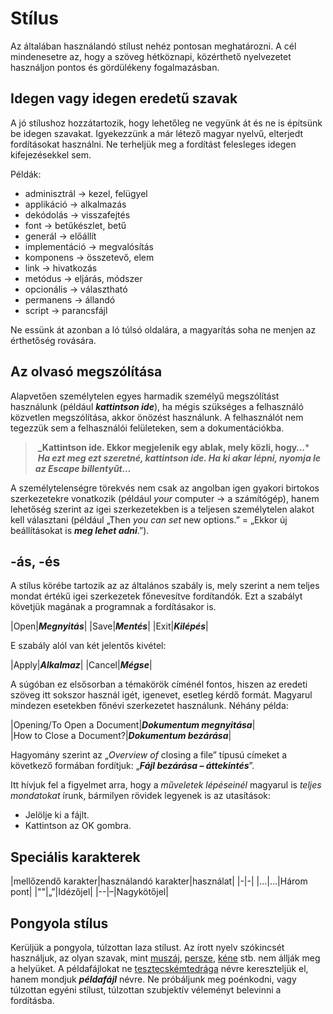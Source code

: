 # Stílus

Az általában használandó stílust nehéz pontosan meghatározni. A cél mindenesetre az, hogy a szöveg hétköznapi, közérthető nyelvezetet használjon pontos és gördülékeny fogalmazásban.

## Idegen vagy idegen eredetű szavak

A jó stílushoz hozzátartozik, hogy lehetőleg ne vegyünk át és ne is építsünk be idegen szavakat. Igyekezzünk a már létező magyar nyelvű, elterjedt fordításokat használni. Ne terheljük meg a fordítást felesleges idegen kifejezésekkel sem.

Példák:

 - adminisztrál → kezel, felügyel
 - applikáció → alkalmazás
 - dekódolás → visszafejtés
 - font → betűkészlet, betű
 - generál → előállít
 - implementáció → megvalósítás
 - komponens → összetevő, elem
 - link → hivatkozás
 - metódus → eljárás, módszer
 - opcionális → választható
 - permanens → állandó
 - script → parancsfájl

Ne essünk át azonban a ló túlsó oldalára, a magyarítás soha ne menjen az érthetőség rovására.

## Az olvasó megszólítása

Alapvetően személytelen egyes harmadik személyű megszólítást használunk (például **_kattintson ide_**), ha mégis szükséges a felhasználó közvetlen megszólítása, akkor önözést használunk. A felhasználót nem tegezzük sem a felhasználói felületeken, sem a dokumentációkba.

> **_Kattintson ide. Ekkor megjelenik egy ablak, mely közli, hogy…***
> **_Ha ezt meg ezt szeretné, kattintson ide. Ha ki akar lépni, nyomja le az Escape billentyűt…_**

A személytelenségre törekvés nem csak az angolban igen gyakori birtokos szerkezetekre vonatkozik (például _your_ computer → a számítógép), hanem lehetőség szerint az igei szerkezetekben is a teljesen személytelen alakot kell választani (például „Then _you can set_ new options.” = „Ekkor új beállításokat is **_meg lehet adni_**.”).

## -ás, -és

A stílus körébe tartozik az az általános szabály is, mely szerint a nem teljes mondat értékű igei szerkezetek főnevesítve fordítandók. Ezt a szabályt követjük magának a programnak a fordításakor is.

|Open|**_Megnyitás_**|
|Save|**_Mentés_**|
|Exit|**_Kilépés_**|

E szabály alól van két jelentős kivétel:

|Apply|**_Alkalmaz_**|
|Cancel|**_Mégse_**|

A súgóban ez elsősorban a témakörök címénél fontos, hiszen az eredeti szöveg itt sokszor használ igét, igenevet, esetleg kérdő formát. Magyarul mindezen esetekben főnévi szerkezetet használunk. Néhány példa:

|Opening/To Open a Document|**_Dokumentum megnyitása_**|
|How to Close a Document?|**_Dokumentum bezárása_**|

Hagyomány szerint az „_Overview of_ closing a file” típusú címeket a következő formában fordítjuk: „**_Fájl bezárása – áttekintés_**”.

Itt hívjuk fel a figyelmet arra, hogy a _műveletek lépéseinél_ magyarul is _teljes mondatokat_ írunk, bármilyen rövidek legyenek is az utasítások:

 - Jelölje ki a fájlt.
 - Kattintson az OK gombra.

## Speciális karakterek

|mellőzendő karakter|használandó karakter|használat|
|-|-|
|...|…|Három pont|
|""|„”|Idézőjel|
|--|–|Nagykötőjel|

## Pongyola stílus

Kerüljük a pongyola, túlzottan laza stílust. Az írott nyelv szókincsét használjuk, az olyan szavak, mint <u>muszáj</u>, <u>persze</u>, <u>kéne</u> stb. nem állják meg a helyüket. A példafájlokat ne <u>tesztecskémtedrága</u> névre kereszteljük el, hanem mondjuk **_példafájl_** névre. Ne próbáljunk meg poénkodni, vagy túlzottan egyéni stílust, túlzottan szubjektív véleményt belevinni a fordításba.

